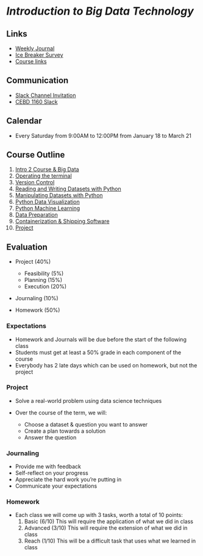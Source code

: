 # *Introduction to Big Data Technology*

## Links
* [Weekly Journal](https://forms.gle/L5rHZP6NBCbDUEXm7)
* [Ice Breaker Survey](https://forms.gle/LCN7a9YqUosoji8s9)
* [Course links](./links.md)

## Communication
* [Slack Channel Invitation](https://join.slack.com/t/cebd1160-winter2020/shared_invite/enQtOTE0MDk3MzEyMjc5LWJjYjNlZDM4YzQ4YzU3YTU4ZmRhYTdhZTgwOTZmODc4MDJjNjZhZDQ2ZGYxYjQyMWNmZDU5NGQ0MjhjODgyOGU)
* [CEBD 1160 Slack](https://cebd1160-winter2020.slack.com/)

## Calendar
* Every Saturday from 9:00AM to 12:00PM from January 18 to March 21

## Course Outline
1. [Intro 2 Course & Big Data](./1-intro.md)
2. [Operating the terminal](2-bash.md)
3. [Version Control](2-git.md)
4. [Reading and Writing Datasets with Python](./3-python.md)
5. [Manipulating Datasets with Python](./5-pythonadv.md)
6. [Python Data Visualization](./7-viz.md)
7. [Python Machine Learning](./8-ml.md)
8. [Data Preparation](./9-data-preparation.md)
9. [Containerization & Shipping Software](./4-docker.md)
10. [Project](./11-project.md)

## Evaluation
* Project (40%)
  - Feasibility (5%)
  - Planning (15%)
  - Execution (20%)

* Journaling (10%)

* Homework (50%)

### Expectations
 - Homework and Journals will be due before the start of  the following class
 - Students must get at least a 50% grade in each component of the course
 - Everybody has 2 late days which can be used on homework, but not the project

### Project 
* Solve a real-world problem using data science techniques

* Over the course of the term, we will:
  - Choose a dataset & question you want to answer
  - Create a plan towards a solution
  - Answer the question
  
### Journaling
  - Provide me with feedback
  - Self-reflect on your progress
  - Appreciate the hard work you’re putting in
  - Communicate your expectations

### Homework
- Each class we will come up with 3 tasks, worth a  total of 10 points:
  1. Basic (6/10) This will require the application of what we did in class
  2. Advanced (3/10) This will require the extension of what we did in class
  3. Reach (1/10) This will be a difficult task that uses what we learned in class


